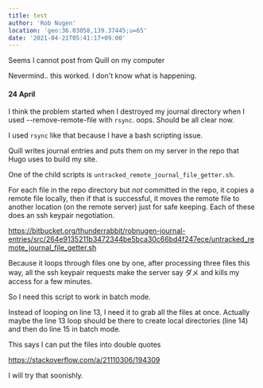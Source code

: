 ```yaml
---
title: test
author: 'Rob Nugen'
location: 'geo:36.03058,139.37445;u=65'
date: '2021-04-21T05:41:17+09:00'
---
```


Seems I cannot post from Quill on my computer          

Nevermind.. this worked. I don't know what is happening.

#### 24 April

I think the problem started when I destroyed my journal directory when I used --remove-remote-file with `rsync`.  oops.  Should be all clear now.

I used `rsync` like that because I have a bash scripting issue.

Quill writes journal entries and puts them on my server in the repo that Hugo uses to build my site.

One of the child scripts is `untracked_remote_journal_file_getter.sh`.

For each file in the repo directory but *not* committed in the repo, it copies a remote file locally, then if that is successful, it moves the remote file to another location (on the remote server) just for safe keeping.  Each of these does an ssh keypair negotiation.

https://bitbucket.org/thunderrabbit/robnugen-journal-entries/src/264e9135211b3472344be5bca30c66bd4f247ece/untracked_remote_journal_file_getter.sh

Because it loops through files one by one, after processing three files this way, all the ssh keypair requests make the server say ダメ and kills my access for a few minutes.

So I need this script to work in batch mode.

Instead of looping on line 13, I need it to grab all the files at once.
Actually maybe the line 13 loop should be there to create local directories (line 14) and then do line 15 in batch mode.

This says I can put the files into double quotes

https://stackoverflow.com/a/21110306/194309

I will try that soonishly.
